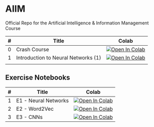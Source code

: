 # AIIM
Official Repo for the Artificial Intelligence &amp; Information Management Course


| #  | Title          | Colab    |
|----|----------------|----------|
| 0  | Crash Course   |     <a target="_blank" href="https://colab.research.google.com/github/jmelsbach/AIIM/blob/main/notebooks/00-Crash%20Course.ipynb"><img src="https://colab.research.google.com/assets/colab-badge.svg" alt="Open In Colab"/></a>     |
| 1  | Introduction to Neural Networks (1)   |     <a target="_blank" href="https://colab.research.google.com/github/jmelsbach/AIIM/blob/main/notebooks/01-Introduction-to-Neural-Networks-1.ipynb"><img src="https://colab.research.google.com/assets/colab-badge.svg" alt="Open In Colab"/>
</a>    |


## Exercise Notebooks
| #  | Title          | Colab    |
|----|----------------|----------|
| 1  | E1 - Neural Networks  |    <a target="_blank" href="https://colab.research.google.com/github/jmelsbach/AIIM/blob/main/notebooks/exercises/E01%20-%20Neural%20Networks.ipynb"><img src="https://colab.research.google.com/assets/colab-badge.svg" alt="Open In Colab"/></a>      |
| 2  | E2 - Word2Vec  |    <a target="_blank" href="https://colab.research.google.com/github/jmelsbach/AIIM/blob/main/notebooks/exercises/E02%20-%20Word2Vec.ipynb"><img src="https://colab.research.google.com/assets/colab-badge.svg" alt="Open In Colab"/></a>|
| 3  | E3 - CNNs  |  <a target="_blank" href="https://colab.research.google.com/github/jmelsbach/AIIM/blob/main/notebooks/exercises/E03%20-%20CNNs.ipynb"><img src="https://colab.research.google.com/assets/colab-badge.svg" alt="Open In Colab"/></a>|
